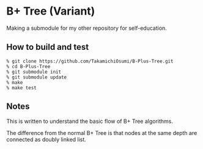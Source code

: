 # B+ Tree (Variant)

Making a submodule for my other repository for self-education.

## How to build and test

```
% git clone https://github.com/TakamichiOsumi/B-Plus-Tree.git
% cd B-Plus-Tree
% git submodule init
% git submodule update
% make
% make test
```

## Notes

This is written to understand the basic flow of B+ Tree algorithms.

The difference from the normal B+ Tree is that nodes at the same depth are connected as doubly linked list.
